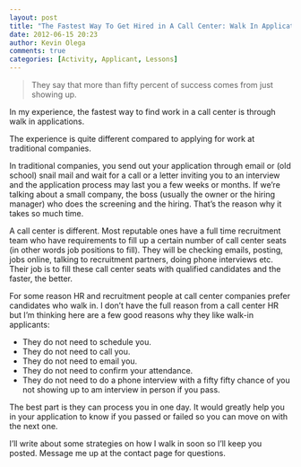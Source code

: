 ```yaml
---
layout: post
title: "The Fastest Way To Get Hired in A Call Center: Walk In Applications"
date: 2012-06-15 20:23
author: Kevin Olega
comments: true
categories: [Activity, Applicant, Lessons]
---
```

<blockquote>They say that more than fifty percent of success comes from just showing up.</blockquote>
In my experience, the fastest way to find work in a call center is through walk in applications.

The experience is quite different compared to applying for work at traditional companies.

In traditional companies, you send out your application through email or (old school) snail mail and wait for a call or a letter inviting you to an interview and the application process may last you a few weeks or months. If we’re talking about a small company, the boss (usually the owner or the hiring manager) who does the screening and the hiring. That’s the reason why it takes so much time.

A call center is different. Most reputable ones have a full time recruitment team who have requirements to fill up a certain number of call center seats (in other words job positions to fill). They will be checking emails, posting, jobs online, talking to recruitment partners, doing phone interviews etc. Their job is to fill these call center seats with qualified candidates and the faster, the better.

For some reason HR and recruitment people at call center companies prefer candidates who walk in. I don’t have the full reason from a call center HR but I’m thinking here are a few good reasons why they like walk-in applicants:
<ul>
	<li>They do not need to schedule you.</li>
	<li>They do not need to call you.</li>
	<li>They do not need to email you.</li>
	<li>They do not need to confirm your attendance.</li>
	<li>They do not need to do a phone interview with a fifty fifty chance of you not showing up to am interview in person if you pass.</li>
</ul>
The best part is they can process you in one day. It would greatly help you in your application to know if you passed or failed so you can move on with the next one.

I’ll write about some strategies on how I walk in soon so I’ll keep you posted. Message me up at the contact page for questions.
